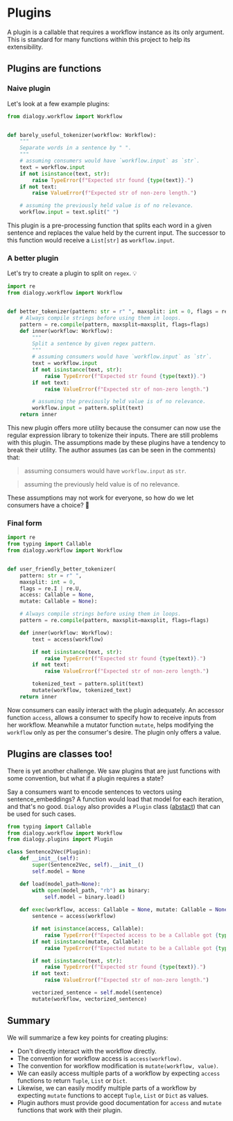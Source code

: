 # Plugins

A plugin is a callable that requires a workflow instance as its only argument. 
This is standard for many functions within this project to help its extensibility. 


## Plugins are functions

### Naive plugin
Let's look at a few example plugins:

```python
from dialogy.workflow import Workflow


def barely_useful_tokenizer(workflow: Workflow):
    """
    Separate words in a sentence by " ".
    """
    # assuming consumers would have `workflow.input` as `str`.
    text = workflow.input
    if not isinstance(text, str):
        raise TypeError(f"Expected str found {type(text)}.")
    if not text:
        raise ValueError(f"Expected str of non-zero length.")

    # assuming the previously held value is of no relevance.
    workflow.input = text.split(" ")
```

This plugin is a pre-processing function that splits each word in a given sentence and replaces the value held by the current input.
The successor to this function would receive a `List[str]` as `workflow.input`.


### A better plugin
Let's try to create a plugin to split on `regex`. 💡 

```python
import re
from dialogy.workflow import Workflow


def better_tokenizer(pattern: str = r" ", maxsplit: int = 0, flags = re.I | re.U):
    # Always compile strings before using them in loops.
    pattern = re.compile(pattern, maxsplit=maxsplit, flags=flags)
    def inner(workflow: Workflow):
        """
        Split a sentence by given regex pattern.
        """
        # assuming consumers would have `workflow.input` as `str`.
        text = workflow.input
        if not isinstance(text, str):
            raise TypeError(f"Expected str found {type(text)}.")
        if not text:
            raise ValueError(f"Expected str of non-zero length.")

        # assuming the previously held value is of no relevance.
        workflow.input = pattern.split(text)
    return inner
```

This new plugin offers more utility because the consumer can now use the regular expression library to tokenize their inputs. There are still problems with this plugin. The assumptions made by these plugins have a tendency to break their utility. The author assumes (as can be seen in the comments) that:

> assuming consumers would have `workflow.input` as `str`.

> assuming the previously held value is of no relevance.

These assumptions may not work for everyone, so how do we let consumers have a choice? 🤔

### Final form

```python
import re
from typing import Callable
from dialogy.workflow import Workflow


def user_friendly_better_tokenizer(
    pattern: str = r" ", 
    maxsplit: int = 0, 
    flags = re.I | re.U, 
    access: Callable = None, 
    mutate: Callable = None):

    # Always compile strings before using them in loops.
    pattern = re.compile(pattern, maxsplit=maxsplit, flags=flags)

    def inner(workflow: Workflow):
        text = access(workflow)

        if not isinstance(text, str):
            raise TypeError(f"Expected str found {type(text)}.")
        if not text:
            raise ValueError(f"Expected str of non-zero length.")

        tokenized_text = pattern.split(text)
        mutate(workflow, tokenized_text)
    return inner
```

Now consumers can easily interact with the plugin adequately. An accessor function `access`, allows a consumer to specify 
how to receive inputs from her workflow. Meanwhile a mutator function `mutate`, helps modifying the `workflow` only as per the consumer's desire.
The plugin only offers a value.

## Plugins are classes too!

There is yet another challenge. We saw plugins that are just functions with some convention, but what if a plugin requires a state? 

Say a consumers want to encode sentences to vectors using sentence_embeddings? A function would load that model for each iteration, and that's no good. `Dialogy` also provides a `Plugin` class ([abstact](https://docs.python.org/3/library/abc.html)) that can be used for such cases.

```python
from typing import Callable
from dialogy.workflow import Workflow
from dialogy.plugins import Plugin

class Sentence2Vec(Plugin):
    def __init__(self):
        super(Sentence2Vec, self).__init__()
        self.model = None

    def load(model_path=None):
        with open(model_path, "rb") as binary:
            self.model = binary.load()
        
    def exec(workflow, access: Callable = None, mutate: Callable = None):
        sentence = access(workflow)

        if not isinstance(access, Callable):
            raise TypeError(f"Expected access to be a Callable got {type(access)} instead.")
        if not isinstance(mutate, Callable): 
            raise TypeError(f"Expected mutate to be a Callable got {type(access)} instead.")

        if not isinstance(text, str):
            raise TypeError(f"Expected str found {type(text)}.")
        if not text:
            raise ValueError(f"Expected str of non-zero length.")

        vectorized_sentence = self.model(sentence)
        mutate(workflow, vectorized_sentence)
```

## Summary
We will summarize a few key points for creating plugins:
- Don't directly interact with the workflow directly.
- The convention for workflow access is `access(workflow)`.
- The convention for workflow modification is `mutate(workflow, value)`.
- We can easily access multiple parts of a workflow by expecting `access` functions to return `Tuple`, `List` or `Dict`.
- Likewise, we can easily modify multiple parts of a workflow by expecting `mutate` functions to accept `Tuple`, `List` or `Dict` as values.
- Plugin authors must provide good documentation for `access` and `mutate` functions that work with their plugin.
